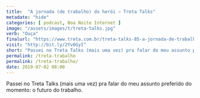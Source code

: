 ```yaml
---
title:  "A jornada (de trabalho) do herói — Treta Talks"
metadate: "hide"
categories: [ podcast, Boa Noite Internet ]
image: "/assets/images/t/treta-talks.jpg"
verb: "Ouça"
finalurl: "https://www.treta.com.br/treta-talks-85-a-jornada-de-trabalho-do-heroi"
visit: "http://bit.ly/2YvOGyI"
short: "Passei no Treta Talks (mais uma vez) pra falar do meu assunto preferido do momento: o futuro do trabalho"
permalink: /treta-trabalho
permalink: /treta-trabalho/
date: 2019-07-02 08:00
---
```

Passei no Treta Talks (mais uma vez) pra falar do meu assunto preferido do momento: o futuro do trabalho.